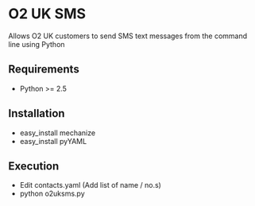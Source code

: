 O2 UK SMS
=========

Allows O2 UK customers to send SMS text messages from the command line using Python

Requirements
------------
* Python >= 2.5

Installation
------------
* easy_install mechanize
* easy_install pyYAML

Execution
---------
* Edit contacts.yaml (Add list of name / no.s)
* python o2uksms.py